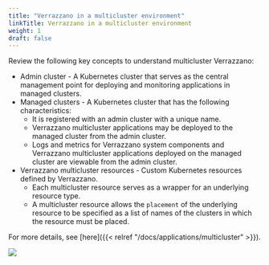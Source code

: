 ```yaml
---
title: "Verrazzano in a multicluster environment"
linkTitle: Verrazzano in a multicluster environment
weight: 1
draft: false
---
```

Review the following key concepts to understand multicluster Verrazzano:
- Admin cluster - A Kubernetes cluster that serves as the central management point for deploying and monitoring applications
  in managed clusters.
- Managed clusters - A Kubernetes cluster that has the following characteristics:
  - It is registered with an admin cluster with a unique name.
  - Verrazzano multicluster applications may be deployed to the managed cluster from the admin cluster.
  - Logs and metrics for Verrazzano system components and Verrazzano multicluster applications deployed on the
    managed cluster are viewable from the admin cluster.
- Verrazzano multicluster resources - Custom Kubernetes resources defined by Verrazzano.
  - Each multicluster resource serves as a wrapper for an underlying resource type.
  - A multicluster resource allows the `placement` of the underlying resource to be specified as a list of
  names of the clusters in which the resource must be placed.

For more details, see [here]({{< relref "/docs/applications/multicluster" >}}).

![](/docs/images/multicluster/MCIntro.png)
